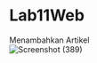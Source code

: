 # Lab11Web

Menambahkan Artikel <br>
![Screenshot (389)](https://github.com/NFajri11/Lab11Web/assets/92937310/6589ae69-7dcd-4a86-aab6-37fa2c6e5e06)
